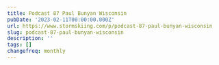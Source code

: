 ```yaml
---
title: Podcast 87 Paul Bunyan Wisconsin
pubDate: '2023-02-11T00:00:00.000Z'
url: https://www.stormskiing.com/p/podcast-87-paul-bunyan-wisconsin
slug: podcast-87-paul-bunyan-wisconsin
description: ''
tags: []
changefreq: monthly
---
```


<!-- Add post content below -->
